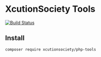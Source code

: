 # XcutionSociety Tools

[![Build Status](https://img.shields.io/badge/packagist-v0.0.1-blue.svg)](https://packagist.org/packages/xcutionsociety/php-tools)

## Install
```composer
composer require xcutionsociety/php-tools
```

